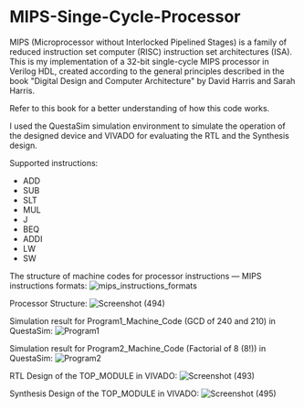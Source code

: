 # MIPS-Singe-Cycle-Processor
MIPS (Microprocessor without Interlocked Pipelined Stages) is a family of reduced instruction set computer (RISC) instruction set architectures (ISA). This is my implementation of a 32-bit single-cycle MIPS processor in Verilog HDL, created according to the general principles described in the book "Digital Design and Computer Architecture" by David Harris and Sarah Harris.

Refer to this book for a better understanding of how this code works. 

I used the QuestaSim simulation environment to simulate the operation of the designed device and VIVADO for evaluating the RTL and the Synthesis design.

Supported instructions:
- ADD
- SUB
- SLT
- MUL
- J
- BEQ
- ADDI
- LW
- SW

The structure of machine codes for processor instructions — MIPS instructions formats:
  ![mips_instructions_formats](https://github.com/EngAhmed21/MIPS-Singe-Cycle-Processor/assets/90782588/d324c9ba-2c76-43f1-b36b-2f4d0d76a2ae)

  Processor Structure:
  ![Screenshot (494)](https://github.com/EngAhmed21/MIPS-Singe-Cycle-Processor/assets/90782588/fd2dfd57-3fb0-4c51-93ec-52e64db256e1)

Simulation result for Program1_Machine_Code (GCD of 240 and 210) in QuestaSim:
![Program1](https://github.com/EngAhmed21/MIPS-Singe-Cycle-Processor/assets/90782588/fcda08b9-2ab2-4eef-a86e-a0017903fba3)

Simulation result for Program2_Machine_Code (Factorial of 8 (8!)) in QuestaSim:
![Program2](https://github.com/EngAhmed21/MIPS-Singe-Cycle-Processor/assets/90782588/c1fb0bc6-69f7-49f3-ba22-43e02c7917ac)

RTL Design of the TOP_MODULE in VIVADO:
![Screenshot (493)](https://github.com/EngAhmed21/MIPS-Singe-Cycle-Processor/assets/90782588/a23ce52d-6a4d-4fed-a62d-6053d3fd76d1)

Synthesis Design of the TOP_MODULE in VIVADO:
![Screenshot (495)](https://github.com/EngAhmed21/MIPS-Singe-Cycle-Processor/assets/90782588/2069d72f-26c7-46ff-a113-d4653fe517fa)
